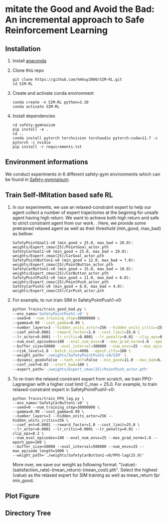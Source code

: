 <h1>mitate the Good and Avoid the Bad: An incremental approach to Safe
Reinforcement Learning</h1>


<!-- ## Announcements
#### August 18, 2023
- <b>Official code published</b> -->
<!-- ---- -->
## Installation
1. Install [anaconda](https://docs.conda.io/projects/conda/en/latest/user-guide/install/)

1. Clone this repo
    ```
    git clone https://github.com/hmhuy2000/SIM-RL.git
    cd SIM-RL
    ```

1. Create and activate conda environment
    ```
    conda create -n SIM-RL python=3.10
    conda activate SIM-RL
    ```
1. Install dependencies
    ```
    cd safety-gymnasium
    pip install -e .
    cd ..
    conda install pytorch torchvision torchaudio pytorch-cuda=11.7 -c pytorch -c nvidia
    pip install -r requirements.txt
    ```
## Environment informations
We conduct experiments in 6 different safety-gym environments which can be found in [Safety-gymnaisum](https://www.safety-gymnasium.com/en/latest/). 

## Train Self-IMitation based safe RL
1. In our experiments, we use an relaxed-constraint expert to help our agent collect a number of expert trajectories at the begining for unsafe agent having high return. We want to achieve both high return and safe to strict constraint agent from our work. . Here, we provide some pretrained relaxed agent as well as their threshold  (min_good, max_bad) as bellow:
    ```
    SafetyPointGoal1-v0 (min_good = 25.0, max_bad = 20.0):              weights/Expert_cmax(25)/PointGoal_actor.pth
    SafetyCarGoal1-v0 (min_good = 25.0, max_bad = 20.0):                weights/Expert_cmax(25)/CarGoal_actor.pth
    SafetyPointButton1-v0 (min_good = 12.0, max_bad = 7.0):             weights/Expert_cmax(25)/PointButton_actor.pth
    SafetyCarButton1-v0 (min_good = 15.0, max_bad = 10.0):              weights/Expert_cmax(25)/CarButton_actor.pth
    SafetyPointPush1-v0 (min_good = 11.0, max_bad = 6.0):               weights/Expert_cmax(25)/PointPush_actor.pth
    SafetyCarPush1-v0 (min_good = 8.0, max_bad = 4.0):                  weights/Expert_cmax(25)/CarPush_actor.pth
    ```

1. For example, to run train SIM in SafetyPointPush1-v0:

    ``` bash
    python Trains/train_good_bad.py \
    --env_name='SafetyPointPush1-v0' \
    --seed=0 --num_training_step=30000000 \
    --gamma=0.99 --cost_gamma=0.99 \
    --number_layers=3 --hidden_units_actor=256 --hidden_units_critic=256 \
    --coef_ent=0.0001 --reward_factor=1.0 --cost_limit=15.0 \
    --lr_actor=0.0001 --lr_critic=0.0001 --lr_penalty=0.01 --clip_eps=0.2 \
    --num_eval_episodes=100 --eval_num_envs=0 --max_grad_norm=1.0 --epoch_ppo=160 \
    --buffer_size=50000 --eval_interval=300000 --num_envs=25 --max_episode_length=1000 \
    --risk_level=1.0 --batch_size=4096 --epoch_clfs=100 \
    --weight_path='./weights/SafetyPointPush1-v0/SIM' \
    --dynamic_good=False --tanh_conf=False --min_good=11.0 --max_bad=6.0 \
    --conf_coef=0.03 --start_bad=100 \
    --expert_path='./weights/Expert_cmax(25)/PointPush_actor.pth'

    ```

1. To re-train the relaxed constraint expert from scratch, we train PPO-Lagrangian with a higher cost limit C_max = 25.0. For example, to train relaxed-constraint expert in SafetyPointPush1-v0:
    ```
    python Trains/train_PPO_lag.py \
    --env_name='SafetyCarButton1-v0' \
    --seed=0 --num_training_step=30000000 \
    --gamma=0.99 --cost_gamma=0.99 \
    --number_layers=3 --hidden_units_actor=256 --hidden_units_critic=256 \
    --coef_ent=0.0001 --reward_factor=1.0 --cost_limit=25.0 \
    --lr_actor=0.0001 --lr_critic=0.0001 --lr_penalty=0.01 --clip_eps=0.2 \
    --num_eval_episodes=100 --eval_num_envs=25 --max_grad_norm=1.0 --epoch_ppo=160 \
    --buffer_size=50000 --eval_interval=500000 --num_envs=25 --max_episode_length=1000 \
    --weight_path='./weights/SafetyCarButton1-v0/PPO-lag(25.0)' 
    ```
    More over, we save our weight as following format: "(value)-(satisfaction_rate)-(mean_return)-(mean_cost).pth".
    Select the highest (value) as the relaxed expert for SIM training as well as mean_return fpr min_good.
## Plot Figure

## Directory Tree